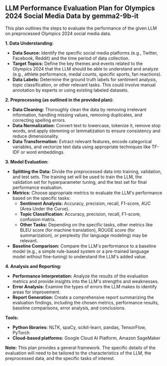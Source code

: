 ##  LLM Performance Evaluation Plan for Olympics 2024 Social Media Data by gemma2-9b-it

This plan outlines the steps to evaluate the performance of the given LLM on preprocessed Olympics 2024 social media data. 

**1. Data Understanding:**

* **Data Source:** Identify the specific social media platforms (e.g., Twitter, Facebook, Reddit) and the time period of data collection.
* **Target Topics:** Define the key themes and events related to the Olympics 2024 that the LLM should be able to understand and analyze (e.g., athlete performance, medal counts, specific sports, fan reactions).
* **Data Labels:** Determine the ground truth labels for sentiment analysis, topic classification, or other relevant tasks. This could involve manual annotation by experts or using existing labeled datasets.

**2. Preprocessing (as outlined in the provided plan):**

* **Data Cleaning:**  Thoroughly clean the data by removing irrelevant information, handling missing values, removing duplicates, and correcting spelling errors.
* **Data Normalization:** Convert text to lowercase, tokenize it, remove stop words, and apply stemming or lemmatization to ensure consistency and reduce dimensionality.
* **Data Transformation:** Extract relevant features, encode categorical variables, and vectorize text data using appropriate techniques like TF-IDF or word embeddings.

**3. Model Evaluation:**

* **Splitting the Data:** Divide the preprocessed data into training, validation, and test sets. The training set will be used to train the LLM, the validation set for hyperparameter tuning, and the test set for final performance evaluation.
* **Metrics:** Choose appropriate metrics to evaluate the LLM's performance based on the specific tasks:
    * **Sentiment Analysis:** Accuracy, precision, recall, F1-score, AUC (Area Under the Curve).
    * **Topic Classification:** Accuracy, precision, recall, F1-score, confusion matrix.
    * **Other Tasks:**  Depending on the specific tasks, other metrics like BLEU score (for machine translation), ROUGE score (for summarization), or perplexity (for language modeling) may be relevant.
* **Baseline Comparison:** Compare the LLM's performance to a baseline model (e.g., a simple rule-based system or a pre-trained language model without fine-tuning) to understand the LLM's added value.

**4. Analysis and Reporting:**

* **Performance Interpretation:** Analyze the results of the evaluation metrics and provide insights into the LLM's strengths and weaknesses.
* **Error Analysis:** Examine the types of errors the LLM makes to identify areas for improvement.
* **Report Generation:** Create a comprehensive report summarizing the evaluation findings, including the chosen metrics, performance results, baseline comparisons, error analysis, and conclusions.

**Tools:**

* **Python libraries:** NLTK, spaCy, scikit-learn, pandas, TensorFlow, PyTorch
* **Cloud-based platforms:** Google Cloud AI Platform, Amazon SageMaker

**Note:** This plan provides a general framework. The specific details of the evaluation will need to be tailored to the characteristics of the LLM, the preprocessed data, and the specific tasks of interest.